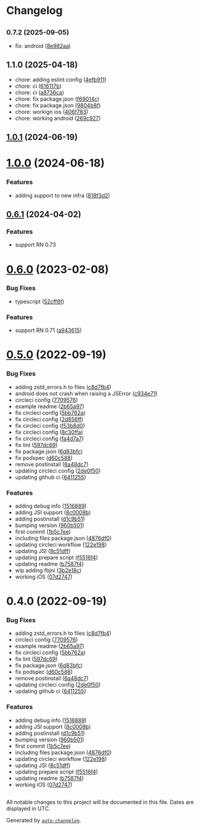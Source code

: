 # Changelog

## <small>0.7.2 (2025-09-05)</small>

* fix: android ([8e982aa](https://github.com/Andarius/react-native-zstd/commit/8e982aa))

## 1.1.0 (2025-04-18)

* chore: adding eslint config ([4efb911](https://github.com/Andarius/react-native-zstd/commit/4efb911))
* chore: ci ([616117b](https://github.com/Andarius/react-native-zstd/commit/616117b))
* chore: ci ([a8736ca](https://github.com/Andarius/react-native-zstd/commit/a8736ca))
* chore: fix package.json ([f69014c](https://github.com/Andarius/react-native-zstd/commit/f69014c))
* chore: fix package.json ([9804b8f](https://github.com/Andarius/react-native-zstd/commit/9804b8f))
* chore: workign ios ([406f783](https://github.com/Andarius/react-native-zstd/commit/406f783))
* chore: working android ([269c927](https://github.com/Andarius/react-native-zstd/commit/269c927))

## [1.0.1](https://github.com/Andarius/react-native-zstd/compare/v1.0.0...v1.0.1) (2024-06-19)

# [1.0.0](https://github.com/Andarius/react-native-zstd/compare/v0.6.1...v1.0.0) (2024-06-18)


### Features

* adding support to new infra ([818f3d2](https://github.com/Andarius/react-native-zstd/commit/818f3d26e98eee45761240134c5b57b563898260))

## [0.6.1](https://github.com/Andarius/react-native-zstd/compare/v0.6.0...v0.6.1) (2024-04-02)


### Features

* support RN 0.73

# [0.6.0](https://github.com/Andarius/react-native-zstd/compare/v0.5.0...v0.6.0) (2023-02-08)


### Bug Fixes

* typescript ([52cff8f](https://github.com/Andarius/react-native-zstd/commit/52cff8fdcbb077b44f142a5b3573a4236db333e4))


### Features

* support RN 0.71 ([a943615](https://github.com/Andarius/react-native-zstd/commit/a9436150b2981840135b95cd148bad399370769a))

# [0.5.0](https://github.com/Andarius/react-native-zstd/compare/v0.4.0...v0.5.0) (2022-09-19)


### Bug Fixes

* adding zstd_errors.h to files ([c8d7fb4](https://github.com/Andarius/react-native-zstd/commit/c8d7fb4125a88ce9732800c33c2b2f2d3cc00307))
* android does not crash when raising a JSError ([c934e71](https://github.com/Andarius/react-native-zstd/commit/c934e71b292fa2cb905ae934b865183f286629d0))
* circleci config ([7709576](https://github.com/Andarius/react-native-zstd/commit/7709576cdedb37c31187113574dbf76bb922e62b))
* example readme ([2b65a97](https://github.com/Andarius/react-native-zstd/commit/2b65a9777575441d8ed8d57e7e3003b66845187b))
* fix circleci config ([5bb762a](https://github.com/Andarius/react-native-zstd/commit/5bb762a82ce021e20f9894206fda4f931906e78c))
* fix circleci config ([2d856ff](https://github.com/Andarius/react-native-zstd/commit/2d856ffdcc87fb713f2293c683026ffbd92fbb8a))
* fix circleci config ([f53b8d0](https://github.com/Andarius/react-native-zstd/commit/f53b8d0b5664fb57e77db534af04200cf9f3c39f))
* fix circleci config ([8c30ffa](https://github.com/Andarius/react-native-zstd/commit/8c30ffa30007a42d6993435250ef9f5df5a99b85))
* fix circleci config ([fa4d7a7](https://github.com/Andarius/react-native-zstd/commit/fa4d7a721e9519fe06b0dd3338f8377c089a52e8))
* fix lint ([597dc69](https://github.com/Andarius/react-native-zstd/commit/597dc699cf14bbcaa539d6ed59dad9a060e6e930))
* fix package.json ([6d83bfc](https://github.com/Andarius/react-native-zstd/commit/6d83bfc5e95567a32c9c78cb9a5f67b5069d72c2))
* fix podspec ([d60c588](https://github.com/Andarius/react-native-zstd/commit/d60c5886894e07e97da68b63b8c49c75d9282c0b))
* remove postinstall ([6a48dc7](https://github.com/Andarius/react-native-zstd/commit/6a48dc7d934573bff16546fff46760ae30738ac1))
* updating circleci config ([2de0f50](https://github.com/Andarius/react-native-zstd/commit/2de0f50c2dadb1f2c1bedc42f7546dd79dc2aa5d))
* updating github ci ([6411255](https://github.com/Andarius/react-native-zstd/commit/64112558fd32b696373a7d6011e320934ca82877))


### Features

* adding debug info ([1516889](https://github.com/Andarius/react-native-zstd/commit/1516889371daca642850dc08fcb6a385041955c7))
* adding JSI support ([8c0008b](https://github.com/Andarius/react-native-zstd/commit/8c0008be28b25873d1612f658d029e604ee13be8))
* adding postinstall ([d1c9b51](https://github.com/Andarius/react-native-zstd/commit/d1c9b5123e9dfedea651fcf9dae06b8149991071))
* bumping version ([960b501](https://github.com/Andarius/react-native-zstd/commit/960b501d436f1138f21aa0fbbe2e8d0562e5c5dd))
* first commit ([1b5c7ee](https://github.com/Andarius/react-native-zstd/commit/1b5c7ee286aa259af4a1f4ccb749a21bcba34a94))
* including files package.json ([4876df0](https://github.com/Andarius/react-native-zstd/commit/4876df05fe5315dcfbaecbfe1cf7bf192c520ec0))
* updating circleci workflow ([122e198](https://github.com/Andarius/react-native-zstd/commit/122e198afeb68ade932b7d9e0caa3e620b0459e2))
* updating JSI ([8c51dff](https://github.com/Andarius/react-native-zstd/commit/8c51dffdac5c3416cba4a7726831ac076ebe5439))
* updating prepare script ([f5516f4](https://github.com/Andarius/react-native-zstd/commit/f5516f4326c926af998dc17799c63acde3de6821))
* updating readme ([b7587f4](https://github.com/Andarius/react-native-zstd/commit/b7587f425742ef1db0ece5e4c73a3b1ce6224e8d))
* wip adding fbjni ([3b2e18c](https://github.com/Andarius/react-native-zstd/commit/3b2e18c08772139dd6338b761bcc539ee6ca65c2))
* working iOS ([07d2747](https://github.com/Andarius/react-native-zstd/commit/07d27479a5845b6c7645b6a23f51b04bbd6b6631))

# 0.4.0 (2022-09-19)


### Bug Fixes

* adding zstd_errors.h to files ([c8d7fb4](https://github.com/Andarius/react-native-zstd/commit/c8d7fb4125a88ce9732800c33c2b2f2d3cc00307))
* circleci config ([7709576](https://github.com/Andarius/react-native-zstd/commit/7709576cdedb37c31187113574dbf76bb922e62b))
* example readme ([2b65a97](https://github.com/Andarius/react-native-zstd/commit/2b65a9777575441d8ed8d57e7e3003b66845187b))
* fix circleci config ([5bb762a](https://github.com/Andarius/react-native-zstd/commit/5bb762a82ce021e20f9894206fda4f931906e78c))
* fix lint ([597dc69](https://github.com/Andarius/react-native-zstd/commit/597dc699cf14bbcaa539d6ed59dad9a060e6e930))
* fix package.json ([6d83bfc](https://github.com/Andarius/react-native-zstd/commit/6d83bfc5e95567a32c9c78cb9a5f67b5069d72c2))
* fix podspec ([d60c588](https://github.com/Andarius/react-native-zstd/commit/d60c5886894e07e97da68b63b8c49c75d9282c0b))
* remove postinstall ([6a48dc7](https://github.com/Andarius/react-native-zstd/commit/6a48dc7d934573bff16546fff46760ae30738ac1))
* updating circleci config ([2de0f50](https://github.com/Andarius/react-native-zstd/commit/2de0f50c2dadb1f2c1bedc42f7546dd79dc2aa5d))
* updating github ci ([6411255](https://github.com/Andarius/react-native-zstd/commit/64112558fd32b696373a7d6011e320934ca82877))


### Features

* adding debug info ([1516889](https://github.com/Andarius/react-native-zstd/commit/1516889371daca642850dc08fcb6a385041955c7))
* adding JSI support ([8c0008b](https://github.com/Andarius/react-native-zstd/commit/8c0008be28b25873d1612f658d029e604ee13be8))
* adding postinstall ([d1c9b51](https://github.com/Andarius/react-native-zstd/commit/d1c9b5123e9dfedea651fcf9dae06b8149991071))
* bumping version ([960b501](https://github.com/Andarius/react-native-zstd/commit/960b501d436f1138f21aa0fbbe2e8d0562e5c5dd))
* first commit ([1b5c7ee](https://github.com/Andarius/react-native-zstd/commit/1b5c7ee286aa259af4a1f4ccb749a21bcba34a94))
* including files package.json ([4876df0](https://github.com/Andarius/react-native-zstd/commit/4876df05fe5315dcfbaecbfe1cf7bf192c520ec0))
* updating circleci workflow ([122e198](https://github.com/Andarius/react-native-zstd/commit/122e198afeb68ade932b7d9e0caa3e620b0459e2))
* updating JSI ([8c51dff](https://github.com/Andarius/react-native-zstd/commit/8c51dffdac5c3416cba4a7726831ac076ebe5439))
* updating prepare script ([f5516f4](https://github.com/Andarius/react-native-zstd/commit/f5516f4326c926af998dc17799c63acde3de6821))
* updating readme ([b7587f4](https://github.com/Andarius/react-native-zstd/commit/b7587f425742ef1db0ece5e4c73a3b1ce6224e8d))
* working iOS ([07d2747](https://github.com/Andarius/react-native-zstd/commit/07d27479a5845b6c7645b6a23f51b04bbd6b6631))

##

All notable changes to this project will be documented in this file. Dates are displayed in UTC.

Generated by [`auto-changelog`](https://github.com/CookPete/auto-changelog).
